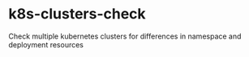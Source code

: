# k8s-clusters-check
Check multiple kubernetes clusters for differences in  namespace and deployment resources
